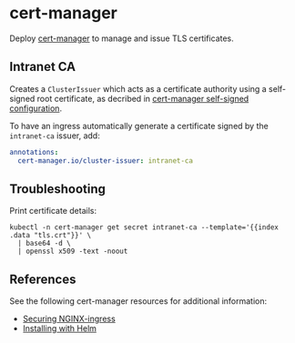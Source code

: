 # cert-manager

Deploy [cert-manager][] to manage and issue TLS certificates.

## Intranet CA

Creates a `ClusterIssuer` which acts as a certificate authority using a
self-signed root certificate, as decribed in
[cert-manager self-signed configuration][cert-manager-ca].

To have an ingress automatically generate a certificate signed by the
`intranet-ca` issuer, add:
```yaml
annotations:
  cert-manager.io/cluster-issuer: intranet-ca
```

[cert-manager-ca]: https://cert-manager.io/docs/configuration/selfsigned/

## Troubleshooting

Print certificate details:
```
kubectl -n cert-manager get secret intranet-ca --template='{{index .data "tls.crt"}}' \
  | base64 -d \
  | openssl x509 -text -noout
```

## References

See the following cert-manager resources for additional information:
* [Securing NGINX-ingress][cert-manager-nginx]
* [Installing with Helm][cert-manager-helm]

[cert-manager]: https://github.com/jetstack/cert-manager
[cert-manager-nginx]: https://cert-manager.io/docs/tutorials/acme/ingress/#step-5-deploy-cert-manager
[cert-manager-helm]: https://cert-manager.io/docs/installation/helm/
